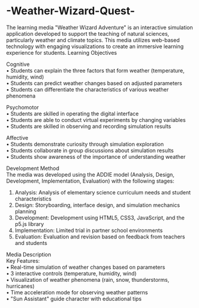 # -Weather-Wizard-Quest-
The learning media "Weather Wizard Adventure" is an interactive simulation application developed to support the teaching of natural sciences, particularly weather and climate topics. This media utilizes web-based technology with engaging visualizations to create an immersive learning experience for students.
Learning Objectives  

Cognitive  
• Students can explain the three factors that form weather (temperature, humidity, wind)  
• Students can predict weather changes based on adjusted parameters  
• Students can differentiate the characteristics of various weather phenomena  

Psychomotor  
• Students are skilled in operating the digital interface  
• Students are able to conduct virtual experiments by changing variables  
• Students are skilled in observing and recording simulation results  

Affective  
• Students demonstrate curiosity through simulation exploration  
• Students collaborate in group discussions about simulation results  
• Students show awareness of the importance of understanding weather  

Development Method  
The media was developed using the ADDIE model (Analysis, Design, Development, Implementation, Evaluation) with the following stages:  

1. Analysis: Analysis of elementary science curriculum needs and student characteristics  
2. Design: Storyboarding, interface design, and simulation mechanics planning  
3. Development: Development using HTML5, CSS3, JavaScript, and the p5.js library  
4. Implementation: Limited trial in partner school environments  
5. Evaluation: Evaluation and revision based on feedback from teachers and students  

Media Description  
Key Features:  
• Real-time simulation of weather changes based on parameters  
• 3 interactive controls (temperature, humidity, wind)  
• Visualization of weather phenomena (rain, snow, thunderstorms, hurricanes)  
• Time acceleration mode for observing weather patterns  
• "Sun Assistant" guide character with educational tips
